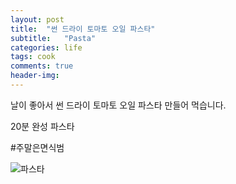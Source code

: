 ```yaml
---
layout: post
title:  "썬 드라이 토마토 오일 파스타"
subtitle:   "Pasta"
categories: life
tags: cook
comments: true
header-img: 
---
```

날이 좋아서 썬 드라이 토마토 오일 파스타 만들어 먹습니다.

20분 완성 파스타

#주말은면식범

 ![파스타](https://youngsungson.github.io/assets/img/life/cook/20220410-life-cook-pasta.jpg)
 
 
 
 
